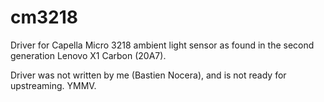 # cm3218
Driver for Capella Micro 3218 ambient light sensor as found
in the second generation Lenovo X1 Carbon (20A7).

Driver was not written by me (Bastien Nocera), and is not
ready for upstreaming. YMMV.
